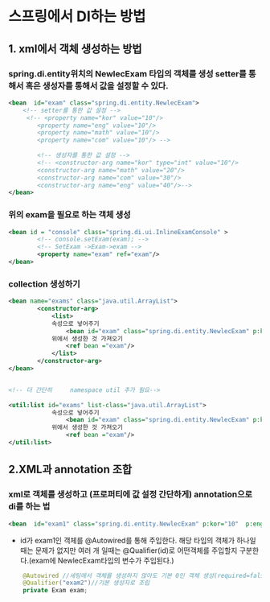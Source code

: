# 스프링에서 DI하는 방법


## 1. xml에서 객체 생성하는 방법 

### spring.di.entity위치의 NewlecExam 타입의 객체를 생성 setter를 통해서 혹은 생성자를 통해서 값을 설정할 수 있다.
```xml
<bean  id="exam" class="spring.di.entity.NewlecExam">
    <!-- setter를 통한 값 설정 -->
     <!-- <property name="kor" value="10"/>
		<property name="eng" value="10"/>
		<property name="math" value="10"/>
		<property name="com" value="10"/> -->
		
		<!-- 생성자를 통한 값 설정 -->
		<!-- <constructor-arg name="kor" type="int" value="10"/>
		<constructor-arg name="math" value="20"/>
		<constructor-arg name="com" value="30"/>
		<constructor-arg name="eng" value="40"/>-->
</bean>

```

### 위의 exam을 필요로 하는 객체 생성
```xml
<bean id = "console" class="spring.di.ui.InlineExamConsole" >
		<!-- console.setExam(exam); -->
		<!-- SetExam ->Exam->exam -->
		<property name="exam" ref="exam"/>
</bean>
```

### collection 생성하기

```xml
<bean name="exams" class="java.util.ArrayList">
		<constructor-arg>
			<list>
			속성으로 넣어주기
				<bean id="exam" class="spring.di.entity.NewlecExam" p:kor="1"  p:eng="1" p:math="1" p:com="1"/>
			위에서 생성한 것 가져오기
				<ref bean ="exam"/>
			</list>
		</constructor-arg>
</bean>


<!-- 더 간단히     namespace util 추가 필요-->
	
<util:list id="exams" list-class="java.util.ArrayList">
			속성으로 넣어주기
				<bean id="exam" class="spring.di.entity.NewlecExam" p:kor="1"  p:eng="1" p:math="1" p:com="1"/>
			위에서 생성한 것 가져오기
				<ref bean ="exam"/> 
</util:list> 
```

## 2.XML과 annotation 조합 
### xml로 객체를 생성하고 (프로퍼티에 값 설정 간단하게) annotation으로 di를 하는 법 
```xml
<bean  id="exam1" class="spring.di.entity.NewlecExam" p:kor="10"  p:eng="20" p:math="30" p:com="40"/>
```
- id가 exam1인 객체를 @Autowired를 통해 주입한다. 해당 타입의 객체가 하나일 때는 문제가 없지만 여러 개 일때는 @Qualifier(id)로 어떤객체를 주입할지 구분한다.(exam에 NewlecExam타입의 변수가 주입된다.)
```java
	@Autowired //세팅에서 객체를 생성하지 않아도 기본 0인 객체 생성(required=false)
	@Qualifier("exam2")//기본 생성자로 조립
	private Exam exam;
```

